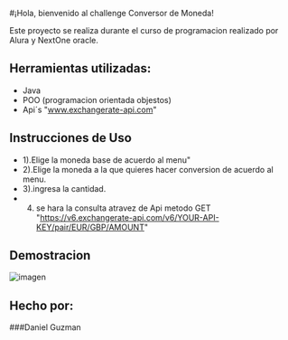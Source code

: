 #¡Hola, bienvenido al challenge Conversor de Moneda!


Este proyecto se realiza durante el curso de programacion realizado por Alura y NextOne oracle.


## Herramientas utilizadas:

* Java
* POO (programacion orientada objestos)
* Api´s "www.exchangerate-api.com"



## Instrucciones de Uso
* 1).Elige la moneda base de acuerdo al menu"
* 2).Elige la moneda a la que quieres hacer conversion de acuerdo al menu.
* 3).ingresa la cantidad.
* 4) se hara la consulta atravez de Api metodo GET "https://v6.exchangerate-api.com/v6/YOUR-API-KEY/pair/EUR/GBP/AMOUNT"

## Demostracion
![imagen](https://github.com/Daguzman97/ConversorMonedas/blob/main/conversormonedas-%E2%80%93-Principal.java-2024-12-10-03-44-54.gif)

## Hecho por:

###Daniel Guzman 
